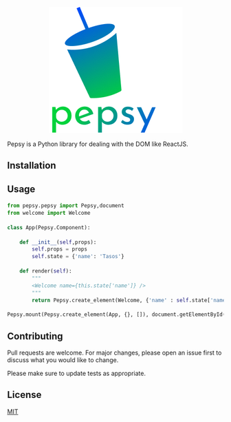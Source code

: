 <p align="center">
<img src="https://github.com/tasosxak/pepsy/blob/master/pepsylogo.png?raw=true" /></center>
</p>


Pepsy is a Python library for dealing with the DOM like ReactJS.

## Installation

## Usage

```python
from pepsy.pepsy import Pepsy,document
from welcome import Welcome

class App(Pepsy.Component):

    def __init__(self,props):
        self.props = props
        self.state = {'name': 'Tasos'}

    def render(self):
        """
        <Welcome name={this.state['name']} />
        """
        return Pepsy.create_element(Welcome, {'name' : self.state['name']}, [])

Pepsy.mount(Pepsy.create_element(App, {}, []), document.getElementById('app'))
```

## Contributing

Pull requests are welcome. For major changes, please open an issue first
to discuss what you would like to change.

Please make sure to update tests as appropriate.

## License

[MIT](https://choosealicense.com/licenses/mit/)
